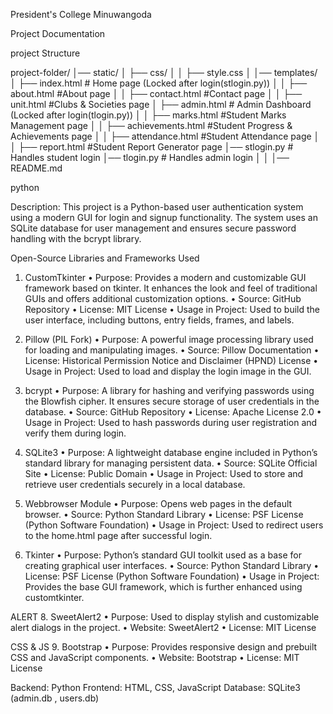 ﻿President's College Minuwangoda
 
  Project Documentation

 project Structure
 
project-folder/
│── static/
│   ├── css/
│   │   ├── style.css
│   │── templates/
│   ├── index.html   # Home page (Locked after login(stlogin.py))
│   │   ├── about.html     #About page
│   │   ├── contact.html   #Contact page 
│   │   ├── unit.html      #Clubs & Societies page 
│   ├── admin.html   # Admin Dashboard (Locked after login(tlogin.py))
│   │   ├── marks.html          #Student Marks Management page
│   │   ├── achievements.html   #Student Progress & Achievements page
│   │   ├── attendance.html     #Student Attendance page
│   │   ├── report.html         #Student Report Generator page
│── stlogin.py      # Handles student login
│── tlogin.py       # Handles admin login
│   │
│── README.md


python

Description:
This project is a Python-based user authentication system using a modern GUI for login
and signup functionality. The system uses an SQLite database for user management and
ensures secure password handling with the bcrypt library.

Open-Source Libraries and Frameworks Used

1. CustomTkinter
• Purpose: Provides a modern and customizable GUI framework based on tkinter.
It enhances the look and feel of traditional GUIs and offers additional customization
options.
• Source: GitHub Repository
• License: MIT License
• Usage in Project: Used to build the user interface, including buttons, entry fields,
frames, and labels.

2. Pillow (PIL Fork)
• Purpose: A powerful image processing library used for loading and manipulating
images.
• Source: Pillow Documentation
• License: Historical Permission Notice and Disclaimer (HPND) License
• Usage in Project: Used to load and display the login image in the GUI.

3. bcrypt
• Purpose: A library for hashing and verifying passwords using the Blowfish cipher. It
ensures secure storage of user credentials in the database.
• Source: GitHub Repository
• License: Apache License 2.0
• Usage in Project: Used to hash passwords during user registration and verify them
during login.

4. SQLite3
• Purpose: A lightweight database engine included in Python’s standard library for
managing persistent data.
• Source: SQLite Official Site
• License: Public Domain
• Usage in Project: Used to store and retrieve user credentials securely in a local
database.

5. Webbrowser Module
• Purpose: Opens web pages in the default browser.
• Source: Python Standard Library
• License: PSF License (Python Software Foundation)
• Usage in Project: Used to redirect users to the home.html page after successful
login.

6. Tkinter
• Purpose: Python’s standard GUI toolkit used as a base for creating graphical user
interfaces.
• Source: Python Standard Library
• License: PSF License (Python Software Foundation)
• Usage in Project: Provides the base GUI framework, which is further enhanced
using customtkinter.

ALERT
8. SweetAlert2
• Purpose: Used to display stylish and customizable alert dialogs in the project.
• Website: SweetAlert2
• License: MIT License

CSS & JS
9. Bootstrap
• Purpose: Provides responsive design and prebuilt CSS and JavaScript components.
• Website: Bootstrap
• License: MIT License


Backend: Python 
Frontend: HTML, CSS, JavaScript
Database: SQLite3 (admin.db , users.db)
